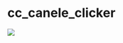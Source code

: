 # cc_canele_clicker
<!DOCTYPE html>
<html lang="en"
<head>
<meta charset="UTF-8">
<meta name="viewport" content="width=device-width,initial-scale=1.0">
<title>Canele Clicker</title>
<img src="images/canele".png>
